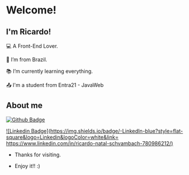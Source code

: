 # Welcome!

 

## I'm Ricardo!

 

:computer: A Front-End Lover.

:house_with_garden: I’m from Brazil.

:books: I’m currently learning everything.

:outbox_tray: I'm a student from Entra21 - JavaWeb

 

## About me

[![Github Badge](https://img.shields.io/badge/-Github-000?style=flat-square&logo=Github&logoColor=white&link=https://github.com/RicardoNatal)](https://github.com/RicardoNatal)

[![Linkedin Badge](https://img.shields.io/badge/-LinkedIn-blue?style=flat-square&logo=Linkedin&logoColor=white&link= https://www.linkedin.com/in/ricardo-natal-schvambach-780986212/)]( https://www.linkedin.com/in/ricardo-natal-schvambach-780986212/)



- Thanks for visiting.

- Enjoy it!! :)
